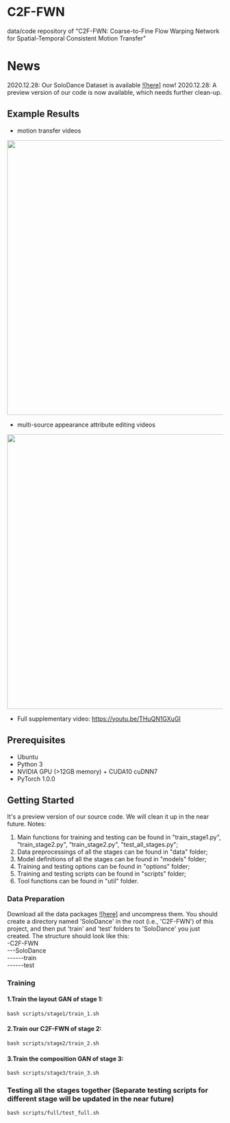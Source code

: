 # C2F-FWN
data/code repository of "C2F-FWN: Coarse-to-Fine Flow Warping Network for Spatial-Temporal Consistent Motion Transfer"

# News
2020.12.28: Our SoloDance Dataset is available [![here]](https://drive.google.com/drive/folders/1f6NEO1onLtf-K65bpms4_alBlNh5YIVW?usp=sharing) now!
2020.12.28: A preview version of our code is now available, which needs further clean-up.

## Example Results
- motion transfer videos
<p align='left'>
  <img src='imgs/motion transfer.gif' width='640'/>
</p>

- multi-source appearance attribute editing videos
<p align='left'>
  <img src='imgs/appearance control.gif' width='640'/>
</p>

- Full supplementary video:
https://youtu.be/THuQN1GXuGI

## Prerequisites
- Ubuntu
- Python 3
- NVIDIA GPU (>12GB memory) + CUDA10 cuDNN7
- PyTorch 1.0.0

## Getting Started
It's a preview version of our source code. We will clean it up in the near future.
Notes:
1. Main functions for training and testing can be found in "train_stage1.py", "train_stage2.py", "train_stage2.py", "test_all_stages.py";
2. Data preprocessings of all the stages can be found in "data" folder;
3. Model definitions of all the stages can be found in "models" folder;
4. Training and testing options can be found in "options" folder;
5. Training and testing scripts can be found in "scripts" folder;
6. Tool functions can be found in "util" folder.

### Data Preparation
Download all the data packages [![here]](https://drive.google.com/drive/folders/1f6NEO1onLtf-K65bpms4_alBlNh5YIVW?usp=sharing) and uncompress them.
You should create a directory named 'SoloDance' in the root (i.e., 'C2F-FWN') of this project, and then put 'train' and 'test' folders to 'SoloDance' you just created.
The structure should look like this:  
-C2F-FWN  
---SoloDance  
------train  
------test  

### Training
#### 1.Train the layout GAN of stage 1:
    bash scripts/stage1/train_1.sh
#### 2.Train our C2F-FWN of stage 2:
    bash scripts/stage2/train_2.sh
#### 3.Train the composition GAN of stage 3:
    bash scripts/stage3/train_3.sh
    
### Testing all the stages together (Separate testing scripts for different stage will be updated in the near future)
    bash scripts/full/test_full.sh
